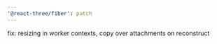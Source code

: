```yaml
---
'@react-three/fiber': patch
---
```


fix: resizing in worker contexts, copy over attachments on reconstruct
